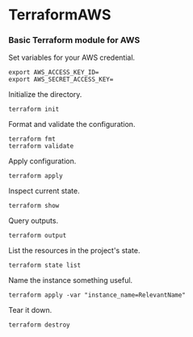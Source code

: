 # TerraformAWS
### Basic Terraform module for AWS

Set variables for your AWS credential.

	export AWS_ACCESS_KEY_ID=
	export AWS_SECRET_ACCESS_KEY=

Initialize the directory.

	terraform init

Format and validate the configuration.

	terraform fmt
	terraform validate

Apply configuration.

	terraform apply

Inspect current state.

	terraform show

Query outputs.

	terraform output

List the resources in the project's state.

	terraform state list

Name the instance something useful.

	terraform apply -var "instance_name=RelevantName"

Tear it down.

	terraform destroy
